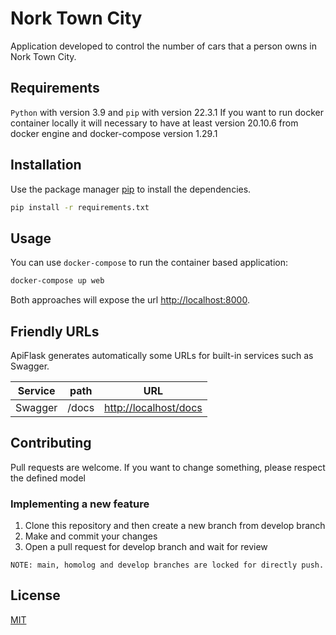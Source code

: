 # Nork Town City

Application developed to control the number of cars that a person owns in Nork Town City.

## Requirements

`Python` with version 3.9 and `pip` with version 22.3.1
If you want to run docker container locally it will necessary to have at least version 20.10.6 from docker engine and docker-compose version 1.29.1

## Installation

Use the package manager [pip](https://pip.pypa.io/en/stable/) to install the dependencies.

```bash
pip install -r requirements.txt
```

## Usage

You can use `docker-compose` to run the container based application:

```bash
docker-compose up web
```

Both approaches will expose the url [http://localhost:8000](http://localhost:8000).

## Friendly URLs

ApiFlask generates automatically some URLs for built-in services such as Swagger.

|Service|path|URL
|----|----|----|
|Swagger|/docs|[http://localhost/docs](http://localhost/docs)


## Contributing

Pull requests are welcome. If you want to change something, please respect the defined model

### Implementing a new feature

1. Clone this repository and then create a new branch from develop branch
2. Make and commit your changes
3. Open a pull request for develop branch and wait for review

`NOTE: main, homolog and develop branches are locked for directly push.`

## License

[MIT](https://choosealicense.com/licenses/mit/)
